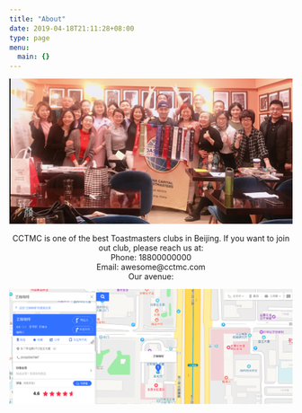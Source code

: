 ```yaml
---
title: "About"
date: 2019-04-18T21:11:28+08:00
type: page
menu:
  main: {}
---
```


![](/images/CCTMC01.jpg)

<center>CCTMC is one of the best Toastmasters clubs in Beijing. If you want to join out club, please reach us at:</center>
<center>Phone: 18800000000</center>
<center>Email: awesome@cctmc.com</center>
<center>Our avenue:</center>

![](/images/yika_Cafe.png)


